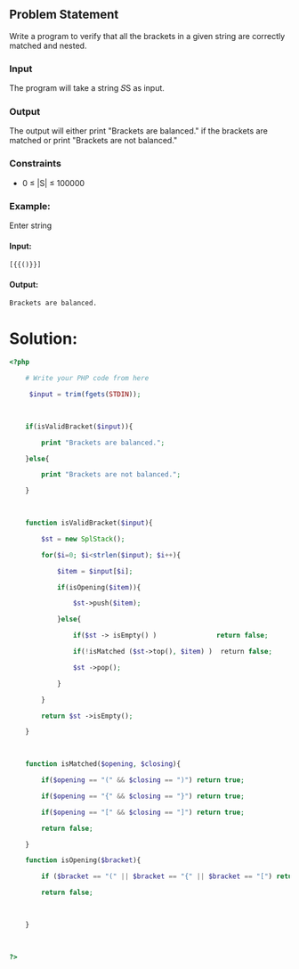 
## Problem Statement
Write a program to verify that all the brackets in a given string are correctly matched and nested.
### Input
The program will take a string 𝑆S as input.
### Output
The output will either print "Brackets are balanced." if the brackets are matched or print "Brackets are not balanced."
### Constraints

- 0 ≤ |S| ≤ 100000

### Example:

Enter string

#### Input:

```
[{{()}}]
```

#### Output:

```
Brackets are balanced.
```

# Solution:
```php
<?php

    # Write your PHP code from here

     $input = trim(fgets(STDIN));

  

    if(isValidBracket($input)){

        print "Brackets are balanced.";

    }else{

        print "Brackets are not balanced.";

    }

  

    function isValidBracket($input){

        $st = new SplStack();

        for($i=0; $i<strlen($input); $i++){

            $item = $input[$i];

            if(isOpening($item)){

                $st->push($item);

            }else{

                if($st -> isEmpty() )               return false;

                if(!isMatched ($st->top(), $item) )  return false;

                $st ->pop();

            }

        }

        return $st ->isEmpty();

    }

  

    function isMatched($opening, $closing){

        if($opening == "(" && $closing == ")") return true;

        if($opening == "{" && $closing == "}") return true;

        if($opening == "[" && $closing == "]") return true;

        return false;

    }

    function isOpening($bracket){

        if ($bracket == "(" || $bracket == "{" || $bracket == "[") return true;

        return false;

  

    }

  

?>
```